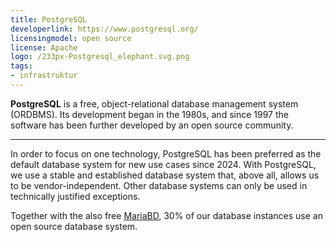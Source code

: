 ```yaml
---
title: PostgreSQL
developerlink: https://www.postgresql.org/
licensingmodel: open source
license: Apache
logo: /233px-Postgresql_elephant.svg.png
tags:
- infrastruktur
---
```

__PostgreSQL__ is a free, object-relational database management system (ORDBMS). Its development began in the 1980s, and since 1997 the software has been further developed by an open source community. 

---

In order to focus on one technology, PostgreSQL has been preferred as the default database system for new use cases since 2024.
With PostgreSQL, we use a stable and established database system that, above all, allows us to be vendor-independent.
Other database systems can only be used in technically justified exceptions.

Together with the also free [MariaBD](mariadb), 30% of our database instances use an open source database system.
